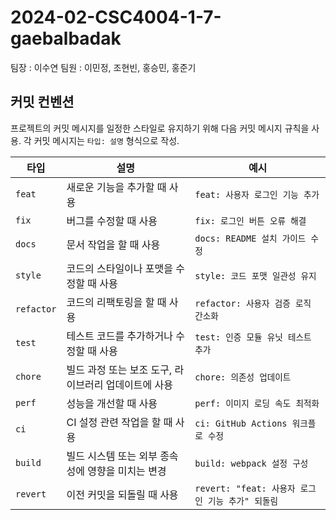 # 2024-02-CSC4004-1-7-gaebalbadak
팀장 : 이수연
팀원 : 이민정, 조현빈, 홍승민, 홍준기


## 커밋 컨벤션

프로젝트의 커밋 메시지를 일정한 스타일로 유지하기 위해 다음 커밋 메시지 규칙을 사용. 각 커밋 메시지는 `타입: 설명` 형식으로 작성.

| 타입      | 설명                                      | 예시                         |
|-----------|-----------------------------------------|------------------------------|
| `feat`    | 새로운 기능을 추가할 때 사용                  | `feat: 사용자 로그인 기능 추가`     |
| `fix`     | 버그를 수정할 때 사용                       | `fix: 로그인 버튼 오류 해결`        |
| `docs`    | 문서 작업을 할 때 사용                      | `docs: README 설치 가이드 수정`      |
| `style`   | 코드의 스타일이나 포맷을 수정할 때 사용         | `style: 코드 포맷 일관성 유지`       |
| `refactor`| 코드의 리팩토링을 할 때 사용                  | `refactor: 사용자 검증 로직 간소화`   |
| `test`    | 테스트 코드를 추가하거나 수정할 때 사용          | `test: 인증 모듈 유닛 테스트 추가`    |
| `chore`   | 빌드 과정 또는 보조 도구, 라이브러리 업데이트에 사용 | `chore: 의존성 업데이트`             |
| `perf`    | 성능을 개선할 때 사용                       | `perf: 이미지 로딩 속도 최적화`      |
| `ci`      | CI 설정 관련 작업을 할 때 사용               | `ci: GitHub Actions 워크플로 수정`  |
| `build`   | 빌드 시스템 또는 외부 종속성에 영향을 미치는 변경  | `build: webpack 설정 구성`        |
| `revert`  | 이전 커밋을 되돌릴 때 사용                   | `revert: "feat: 사용자 로그인 기능 추가" 되돌림` |
